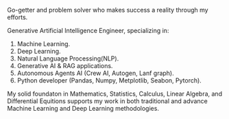 Go-getter and problem solver who makes success a reality through my efforts.

Generative Artificial Intelligence Engineer, specializing in:

1. Machine Learning.
2. Deep Learning.
3. Natural Language Processing(NLP).
4. Generative AI & RAG applications.
5. Autonomous Agents AI (Crew AI, Autogen, Lanf graph).
6. Python developer (Pandas, Numpy, Metplotlib, Seabon, Pytorch).

 My solid foundaton in Mathematics, Statistics, Calculus, Linear Algebra, and Differential Equitions
 supports my work in both traditional and advance Machine Learning and Deep Learning methodologies.
